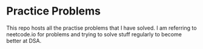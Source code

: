 # Practice Problems

This repo hosts all the practise problems that I have solved. I am referring to neetcode.io for problems and trying to solve stuff regularly to become better at DSA.
